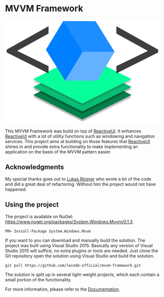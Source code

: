 # MVVM Framework

![MVVM Framework Logo](https://github.com/lecode-official/mvvm-framework/blob/master/Documentation/Images/LogoHeader.png "MVVM Framework Logo")

This MVVM Framework was build on top of [ReactiveUI](https://github.com/reactiveui/ReactiveUI). It enhances [ReactiveUI](https://github.com/reactiveui/ReactiveUI)
with a lot of utility functions such as windowing and navigation services. This project aims at building on those features that
[ReactiveUI](https://github.com/reactiveui/ReactiveUI) shines in and provide extra functionality to make implementing an application on the basis of the MVVM
pattern easier.

## Acknowledgments

My special thanks goes out to [Lukas Rögner](https://github.com/lukasroegner) who wrote a lot of the code and did a great deal of refactoring. Without him the
project would not have happened.

## Using the project

The project is available on NuGet: https://www.nuget.org/packages/System.Windows.Mvvm/0.1.3.

```batch
PM> Install-Package System.Windows.Mvvm
```

If you want to you can download and manually build the solution. The project was built using Visual Studio 2015. Basically any version of Visual Studio 2015 will
suffice, no extra plugins or tools are needed. Just clone the Git repository open the solution using Visual Studio and build the solution.

```batch
git pull https://github.com/lecode-official/mvvm-framework.git
```

The solution is split up in several light-weight projects, which each contain a small portion of the functionality.

For more information, please refer to the [Documentation](https://github.com/lecode-official/mvvm-framework/blob/master/Documentation/Documentation.md).